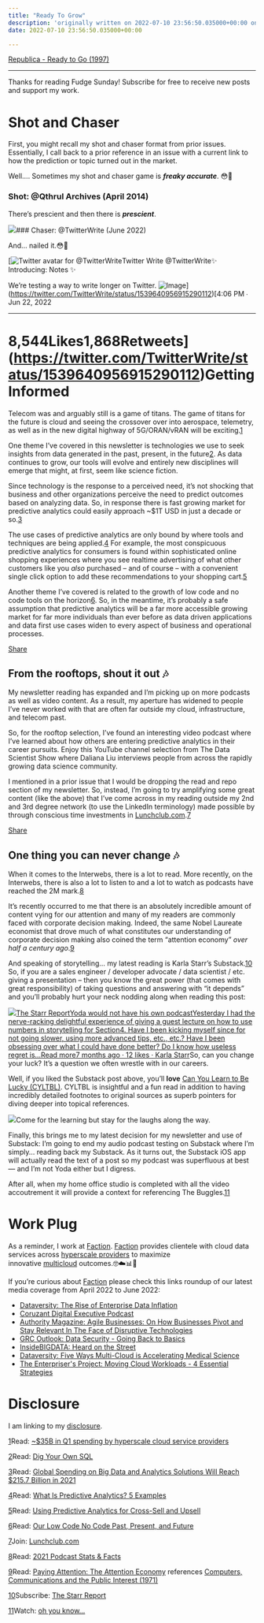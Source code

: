 ```yaml
---
title: "Ready To Grow"
description: 'originally written on 2022-07-10 23:56:50.035000+00:00 on LAMP with vi, WordPress, Jekyll, Gatsby Cloud, Netlify, Revue, Substack, or Buttondown'
date: 2022-07-10 23:56:50.035000+00:00

---
```


[Republica - Ready to Go (1997)](https://www.youtube.com/watch?v=JgffRW1fKDk)



---

Thanks for reading Fudge Sunday! Subscribe for free to receive new posts and support my work.

Shot and Chaser
===============

First, you might recall my shot and chaser format from prior issues. Essentially, I call back to a prior reference in an issue with a current link to how the prediction or topic turned out in the market.

Well…. Sometimes my shot and chaser game is ***freaky accurate***. 😳🤣

### Shot: @Qthrul Archives (April 2014)

There’s prescient and then there is ***prescient***.

[![](https://bucketeer-e05bbc84-baa3-437e-9518-adb32be77984.s3.amazonaws.com/public/images/f859628c-c22e-4f81-8bdb-2f6c99e579ce_986x414.png)](https://substackcdn.com/image/fetch/f_auto,q_auto:good,fl_progressive:steep/https%3A%2F%2Fbucketeer-e05bbc84-baa3-437e-9518-adb32be77984.s3.amazonaws.com%2Fpublic%2Fimages%2Ff859628c-c22e-4f81-8bdb-2f6c99e579ce_986x414.png)### Chaser: @TwitterWrite (June 2022)

And… nailed it.😳🤣

[![Twitter avatar for @TwitterWrite](https://substackcdn.com/image/twitter_name/w_96/TwitterWrite.jpg)Twitter Write @TwitterWrite✨ Introducing: Notes ✨

We’re testing a way to write longer on Twitter. ![Image](https://substackcdn.com/video/upload/e_loop,vs_40/oe5tizpgx1y615d0tqir.gif)](https://twitter.com/TwitterWrite/status/1539640956915290112)[4:06 PM ∙ Jun 22, 2022

---

8,544Likes1,868Retweets](https://twitter.com/TwitterWrite/status/1539640956915290112)Getting Informed
================

Telecom was and arguably still is a game of titans. The game of titans for the future is cloud and seeing the crossover over into aerospace, telemetry, as well as in the new digital highway of 5G/ORAN/vRAN will be exciting.[1](#footnote-1)

One theme I’ve covered in this newsletter is technologies we use to seek insights from data generated in the past, present, in the future[2](#footnote-2). As data continues to grow, our tools will evolve and entirely new disciplines will emerge that might, at first, seem like science fiction.

Since technology is the response to a perceived need, it’s not shocking that business and other organizations perceive the need to predict outcomes based on analyzing data. So, in response there is fast growing market for predictive analytics could easily approach ~$1T USD in just a decade or so.[3](#footnote-3)

The use cases of predictive analytics are only bound by where tools and techniques are being applied.[4](#footnote-4) For example, the most conspicuous predictive analytics for consumers is found within sophisticated online shopping experiences where you see realtime advertising of what other customers like you *also* purchased – and of course – with a convenient single click option to add these recommendations to your shopping cart.[5](#footnote-5) 

Another theme I’ve covered is related to the growth of low code and no code tools on the horizon[6](#footnote-6). So, in the meantime, it’s probably a safe assumption that predictive analytics will be a far more accessible growing market for far more individuals than ever before as data driven applications and data first use cases widen to every aspect of business and operational processes.

[Share](https://sunday.fudge.org/p/ready-to-grow?utm_source=substack&utm_medium=email&utm_content=share&action=share)

From the rooftops, shout it out 🎶
---------------------------------

My newsletter reading has expanded and I’m picking up on more podcasts as well as video content. As a result, my aperture has widened to people I’ve never worked with that are often far outside my cloud, infrastructure, and telecom past.

So, for the rooftop selection, I’ve found an interesting video podcast where I’ve learned about how others are entering predictive analytics in their career pursuits. Enjoy this YouTube channel selection from The Data Scientist Show where Daliana Liu interviews people from across the rapidly growing data science community.

I mentioned in a prior issue that I would be dropping the read and repo section of my newsletter. So, instead, I’m going to try amplifying some great content (like the above) that I’ve come across in my reading outside my 2nd and 3rd degree network (to use the LinkedIn terminology) made possible by through conscious time investments in [Lunchclub.com](https://lunchclub.com/?invite_code=jayc11).[7](#footnote-7)

[Share](https://sunday.fudge.org/p/ready-to-grow?utm_source=substack&utm_medium=email&utm_content=share&action=share)

One thing you can never change 🎶
--------------------------------

When it comes to the Interwebs, there is a lot to read. More recently, on the Interwebs, there is also a lot to listen to and a lot to watch as podcasts have reached the 2M mark.[8](#footnote-8)

It’s recently occurred to me that there is an absolutely incredible amount of content vying for our attention and many of my readers are commonly faced with corporate decision making. Indeed, the same Nobel Laureate economist that drove much of what constitutes our understanding of corporate decision making also coined the term “attention economy” *over half a century ago*.[9](#footnote-9)

And speaking of storytelling… my latest reading is Karla Starr’s Substack.[10](#footnote-10) So, if you are a sales engineer / developer advocate / data scientist / etc. giving a presentation – then you know the great power (that comes with great responsibility) of taking questions and answering with “it depends” and you’ll probably hurt your neck nodding along when reading this post:

[![](https://bucketeer-e05bbc84-baa3-437e-9518-adb32be77984.s3.amazonaws.com/public/images/44ed0bc3-c0dd-4086-bd52-4cb38cb63fc8_1040x1040.png)The Starr ReportYoda would not have his own podcastYesterday I had the nerve-racking delightful experience of giving a guest lecture on how to use numbers in storytelling for Section4. Have I been kicking myself since for not going slower, using more advanced tips, etc., etc.? Have I been obsessing over what I could have done better? Do I know how useless regret is…Read more7 months ago · 12 likes · Karla Starr](https://karlastarr.substack.com/p/wisdom-is-why-i-had-no-answer?utm_source=substack&utm_campaign=post_embed&utm_medium=web)So, can you change your luck? It’s a question we often wrestle with in our careers.

Well, if you liked the Substack post above, you’ll **love** [Can You Learn to Be Lucky (CYLTBL)](https://www.amazon.com/dp/1591846862?psc=1&smid=A1BJ7CQ7S97T7B&linkCode=sl1&tag=luckyurl03-20&linkId=303fdbe8e7439b968ba6e5492ccf35a9&language=en_US&ref_=as_li_ss_tl). CYLTBL is insightful and a fun read in addition to having incredibly detailed footnotes to original sources as superb pointers for diving deeper into topical references.

[![](https://bucketeer-e05bbc84-baa3-437e-9518-adb32be77984.s3.amazonaws.com/public/images/c36a2dc7-99e0-4440-aaa9-39b3b3b9d0a5_331x499.jpeg)](https://www.amazon.com/dp/1591846862?psc=1&smid=A1BJ7CQ7S97T7B&linkCode=sl1&tag=luckyurl03-20&linkId=303fdbe8e7439b968ba6e5492ccf35a9&language=en_US&ref_=as_li_ss_tl)Come for the learning but stay for the laughs along the way.

Finally, this brings me to my latest decision for my newsletter and use of Substack: I’m going to end my audio podcast testing on Substack where I’m simply… reading back my Substack. As it turns out, the Substack iOS app will actually read the text of a post so my podcast was superfluous at best — and I’m not Yoda either but I digress.

After all, when my home office studio is completed with all the video accoutrement it will provide a context for referencing The Buggles.[11](#footnote-11)

Work Plug
=========

As a reminder, I work at [Faction](https://www.factioninc.com/solutions/multi-cloud-data-services/?utm_campaign=sunday.fudge.org&utm_medium=email&utm_source=Revue%20newsletter). [Faction](https://www.factioninc.com/solutions/multi-cloud-data-services/?utm_campaign=sunday.fudge.org&utm_medium=email&utm_source=Revue%20newsletter) provides clientele with cloud data services across [hyperscale providers](https://www.factioninc.com/solutions/multi-cloud-data-services/?utm_campaign=sunday.fudge.org&utm_medium=email&utm_source=Revue%20newsletter) to maximize innovative [multicloud](https://www.factioninc.com/solutions/multi-cloud-data-services/?utm_campaign=sunday.fudge.org&utm_medium=email&utm_source=Revue%20newsletter) outcomes.🤓☁️📊🚀

If you’re curious about [Faction](https://www.factioninc.com/solutions/multi-cloud-data-services/?utm_campaign=sunday.fudge.org&utm_medium=email&utm_source=Revue%20newsletter) please check this links roundup of our latest media coverage from April 2022 to June 2022:

* [Dataversity: The Rise of Enterprise Data Inflation](https://www.dataversity.net/the-rise-of-enterprise-data-inflation/)
* [Coruzant Digital Executive Podcast](https://coruzant.com/profiles/luke-norris/)
* [Authority Magazine: Agile Businesses: On How Businesses Pivot and Stay Relevant In The Face of Disruptive Technologies](https://medium.com/authority-magazine/agile-businesses-matt-wallace-of-faction-on-how-businesses-pivot-and-stay-relevant-in-the-face-of-56bc27a6fea4)
* [GRC Outlook: Data Security - Going Back to Basics](https://grcoutlook.com/data-security-going-back-to-basics/)
* [InsideBIGDATA: Heard on the Street](https://insidebigdata.com/2022/06/01/heard-on-the-street-6-1-2022/)
* [Dataversity: Five Ways Multi-Cloud is Accelerating Medical Science](https://www.dataversity.net/five-ways-multi-cloud-is-accelerating-medical-science/)
* [The Enterpriser's Project: Moving Cloud Workloads - 4 Essential Strategies](https://enterprisersproject.com/article/2022/6/moving-cloud-workloads)

Disclosure
==========

I am linking to my [disclosure](https://jaycuthrell.com/disclosure/?utm_campaign=Fudge%20Sunday&utm_medium=email&utm_source=Revue%20newsletter).

[1](#footnote-anchor-1)Read: [~$35B in Q1 spending by hyperscale cloud service providers](https://www.wsj.com/articles/amazon-microsoft-google-strengthen-grip-on-cloud-11657018980)

[2](#footnote-anchor-2)Read: [Dig Your Own SQL](https://sunday.fudge.org/p/fudge-sunday-dig-your-own-sql-724435)

[3](#footnote-anchor-3)Read: [Global Spending on Big Data and Analytics Solutions Will Reach $215.7 Billion in 2021](https://www.idc.com/getdoc.jsp?containerId=prUS48165721)

[4](#footnote-anchor-4)Read: [What Is Predictive Analytics? 5 Examples](https://online.hbs.edu/blog/post/predictive-analytics)

[5](#footnote-anchor-5)Read: [Using Predictive Analytics for Cross-Sell and Upsell](https://www.tsia.com/blog/using-predictive-analytics-for-cross-sell-and-upsell-lessons-from-e-tailers)

[6](#footnote-anchor-6)Read: [Our Low Code No Code Past, Present, and Future](https://sunday.fudge.org/p/fudge-sunday-our-low-code-no-code-past-present-and-future-904238)

[7](#footnote-anchor-7)Join: [Lunchclub.com](https://lunchclub.com/?invite_code=jayc11)

[8](#footnote-anchor-8)Read: [2021 Podcast Stats & Facts](https://www.podcastinsights.com/podcast-statistics/)

[9](#footnote-anchor-9)Read: [Paying Attention: The Attention Economy](https://econreview.berkeley.edu/paying-attention-the-attention-economy/) references [Computers, Communications and the Public Interest (1971)](https://knowen-production.s3.amazonaws.com/uploads/attachment/file/2005/DESIGNING%2BORGANIZATIONS%2Bfor%2BInformation-Rich%2Bworld%2B--%2BSImon.pdf)

[10](#footnote-anchor-10)Subscribe: [The Starr Report](https://karlastarr.substack.com)

[11](#footnote-anchor-11)Watch: [oh you know…](https://www.youtube.com/watch?v=W8r-tXRLazs)

